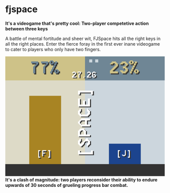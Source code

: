 # fjspace
**It's a videogame that's pretty cool: Two-player competetive action between three keys**

A battle of mental fortitude and sheer wit, FJSpace hits all the right keys in all the right places. Enter the fierce foray in the first ever inane videogame to cater to players who only have two fingers.

![Look out, J! F is 77% more likely to win than you are.](/Screenshots/2.png)
__It's a clash of magnitude: two players reconsider their ability to endure upwards of 30 seconds of grueling progress bar combat.__